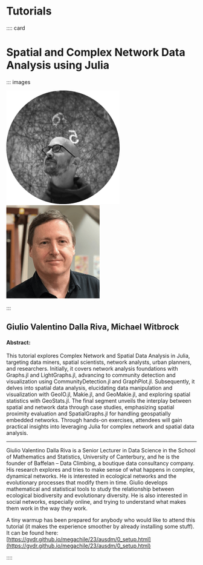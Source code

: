 # Tutorials

:::: card

# Spatial and Complex Network Data Analysis using Julia

::: images

![Giulio Valentino Dalla Riva](./media/Speech/GiulioValentinoDallaRiva.png)
![Michael Witbrock](./media/Speech/MichaelWitbrock.jpg)

:::

## Giulio Valentino Dalla Riva, Michael Witbrock

#### Abstract:

This tutorial explores Complex Network and Spatial Data Analysis in Julia, targeting data miners, spatial scientists, network analysts, urban planners, and researchers. Initially, it covers network analysis foundations with Graphs.jl and LightGraphs.jl, advancing to community detection and visualization using CommunityDetection.jl and GraphPlot.jl. Subsequently, it delves into spatial data analysis, elucidating data manipulation and visualization with GeoIO.jl, Makie.jl, and GeoMakie.jl, and exploring spatial statistics with GeoStats.jl. The final segment unveils the interplay between spatial and network data through case studies, emphasizing spatial proximity evaluation and SpatialGraphs.jl for handling geospatially embedded networks. Through hands-on exercises, attendees will gain practical insights into leveraging Julia for complex network and spatial data analysis.

---

Giulio Valentino Dalla Riva is a Senior Lecturer in Data Science in the School of Mathematics and Statistics, University of Canterbury, and he is the founder of Baffelan – Data Climbing, a boutique data consultancy company. His research explores and tries to make sense of what happens in complex, dynamical networks. He is interested in ecological networks and the evolutionary processes that modify them in time. Giulio develops mathematical and statistical tools to study the relationship between ecological biodiversity and evolutionary diversity. He is also interested in social networks, especially online, and trying to understand what makes them work in the way they work.

A tiny warmup has been prepared for anybody who would like to attend this tutorial (it makes the experience smoother by already installing some stuff). It can be found here: [https://gvdr.github.io/megachile/23/ausdm/0_setup.html](https://gvdr.github.io/megachile/23/ausdm/0_setup.html)

::::